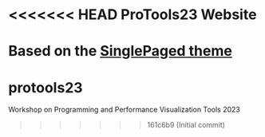 <<<<<<< HEAD
ProTools23 Website
======================

Based on the [SinglePaged theme](https://github.com/t413/SinglePaged)
=======
# protools23
Workshop on Programming and Performance Visualization Tools 2023
>>>>>>> 161c6b9 (Initial commit)
